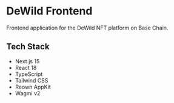 # DeWild Frontend

Frontend application for the DeWild NFT platform on Base Chain.

## Tech Stack
- Next.js 15
- React 18
- TypeScript
- Tailwind CSS
- Reown AppKit
- Wagmi v2
